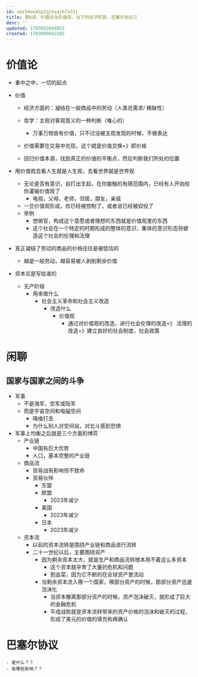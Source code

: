 ```yaml
---
id: xmz54eu42p2qjmzqjb7a33j
title: 第6讲：价值论与价值观、当下的经济形势、巴塞尔协议三
desc: ''
updated: 1703932094053
created: 1703909602102
---
```



# 价值论

- 重中之中，一切的起点

- 价值
    - 经济方面的：凝结在一般商品中的劳动（人类总需求/ 稀缺性）
    - 哲学：主观对客观意义的一种判断（唯心的）
        - 万事万物皆有价值，只不过没被主观发现的时候，不做表达
    - 价值需要在交易中兑现，这个就是价值交换=》即价格
        
    - 回归价值本源，找到真正的价值的平衡点，然后判断我们所处的位置

- 用价值观去看人生就是人生观，去看世界就是世界观
    - 无论是否有意识，自打出生起，在你接触的有限范围内，已经有人开始给你灌输价值观了
        - 电视，父母，老师，邻居，朋友，亲戚
    - 一旦价值观形成，你已经被控制了，或者说已经被奴役了
    - 举例
        - 想做官，构成这个意愿或者理想的东西就是价值观里的东西
        - 这个社会在一个特定的时期形成的整体的意识，集体的意识形态将塑造这个社会的伦理和法理
    
- 真正凝结了劳动的商品的价格往往是被低估的
    - 越是一般劳动，越容易被人剥削剩余价值


- 资本论是写给谁的
    - 无产阶级
        - 用来做什么
            - 社会主义革命和社会主义改造
                - 改造什么
                    - 价值观
                        - 通过对价值观的改造，进行社会伦理的改造=》 法理的改造=》建立良好的社会制度，社会政策


# 闲聊

## 国家与国家之间的斗争

- 军事
    - 不是海军，空军或陆军
    - 而是宇宙空间和电磁空间
        - 降维打击
        - 为什么别人对空间站，对北斗感到恐惧
- 军事上均衡之后就是三个方面的博弈
    - 产业链
        - 中国有巨大优势
        - 人口，基本完整的产业链
    - 商品流
        - 贸易战有影响但不致命
        - 贸易伙伴
            - 东盟
            - 欧盟
                - 2023年减少
            - 美国
                - 2023年减少
            - 日本
                - 2023年减少
    - 资本流
        - 以前的资本流转是围绕产业链和商品进行流转
        - 二十一世纪以后，主要围绕资产
            - 因为剩余资本太大，就是生产和商品流转根本用不着这么多资本
                - 这个资本就孕育了大量的危机和问题
                - 割韭菜，因为它不断的在全球资产里流动
            - 当剩余资本流入哪一个国家，哪部分资产的时候，那部分资产迅速泡沫化
                - 当资本撤离那部分资产的时候，资产泡沫破灭，就形成了巨大的金融危机
                - 平成战败就是资本流转带来的资产价格的泡沫和破灭的过程，形成了美元的价值的填充和再确认


# 巴塞尔协议

    - 是什么？？ 
    - 有哪些影响？？